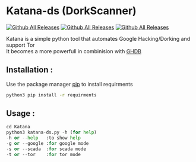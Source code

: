 # Katana-ds (DorkScanner)
[![Github All Releases](https://img.shields.io/badge/Katana--ds-Version%201.3-red)]()
[![Github All Releases](https://img.shields.io/badge/support-python%203.x-brightgreen)]()
[![Github All Releases](https://img.shields.io/badge/Supported%20OS-Windows%2FLinux-brightgreen)]()


Katana is a simple python tool that automates Google Hacking/Dorking and support Tor  
It becomes a more powerfull in combinision with [GHDB](https://www.exploit-db.com/google-hacking-database)
## Installation :

Use the package manager [pip](https://pip.pypa.io/en/stable/) to install requirments
```bash
python3 pip install -r requirments
```
## Usage :
```python
cd Katana
python3 katana-ds.py -h (for help)
-h or --help   :to show help
-g or --google :for google mode
-s or --scada  :for scada mode
-t or --tor    :for tor mode
```
